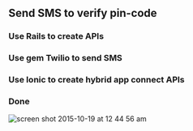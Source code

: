 ## Send SMS to verify pin-code

### Use Rails to create APIs

### Use gem Twilio to send SMS

### Use Ionic to create hybrid app connect APIs

### Done

![screen shot 2015-10-19 at 12 44 56 am](https://github-cloud.s3.amazonaws.com/assets/6791942/10565475/e26b128e-75fa-11e5-828a-a93c94f9d243.png)
